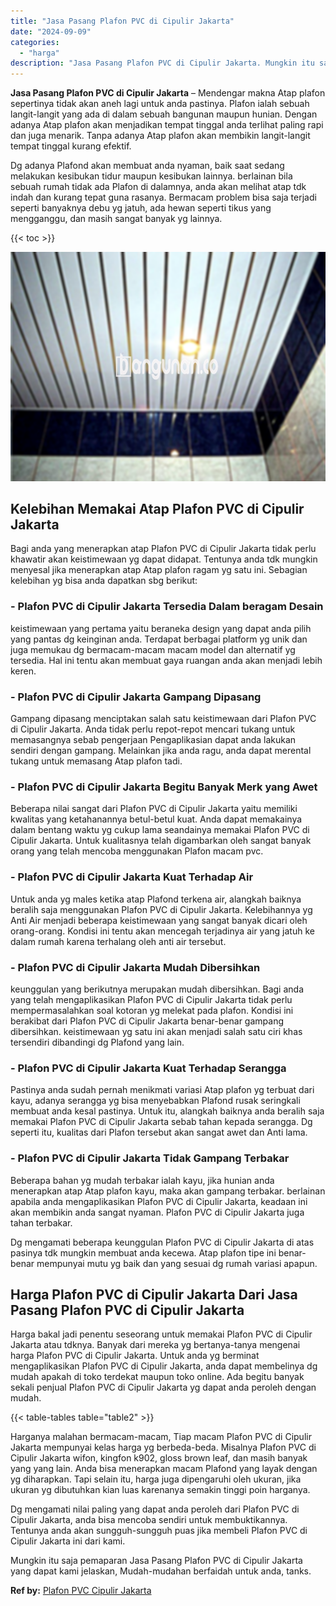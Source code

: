 ```yaml
---
title: "Jasa Pasang Plafon PVC di Cipulir Jakarta"
date: "2024-09-09"
categories: 
  - "harga"
description: "Jasa Pasang Plafon PVC di Cipulir Jakarta. Mungkin itu saja pemaparan Jasa Pasang Plafon PVC di Cipulir Jakarta yang dapat kami jelaskan, Mudah-mudahan berfa..."
---
```


**Jasa Pasang Plafon PVC di Cipulir Jakarta** – Mendengar makna Atap plafon sepertinya tidak akan aneh lagi untuk anda pastinya. Plafon ialah sebuah langit-langit yang ada di dalam sebuah bangunan maupun hunian. Dengan adanya Atap plafon akan menjadikan tempat tinggal anda terlihat paling rapi dan juga menarik. Tanpa adanya Atap plafon akan membikin langit-langit tempat tinggal kurang efektif.

Dg adanya Plafond akan membuat anda nyaman, baik saat sedang melakukan kesibukan tidur maupun kesibukan lainnya. berlainan bila sebuah rumah tidak ada Plafon di dalamnya, anda akan melihat atap tdk indah dan kurang tepat guna rasanya. Bermacam problem bisa saja terjadi seperti banyaknya debu yg jatuh, ada hewan seperti tikus yang mengganggu, dan masih sangat banyak yg lainnya.

{{< toc >}}

![Jasa Pasang Plafon PVC di Cipulir Jakarta](/images/flafond-pvc-murah24.png)

## Kelebihan Memakai Atap Plafon PVC di Cipulir Jakarta

Bagi anda yang menerapkan atap Plafon PVC di Cipulir Jakarta tidak perlu khawatir akan keistimewaan yg dapat didapat. Tentunya anda tdk mungkin menyesal jika menerapkan atap Atap plafon ragam yg satu ini. Sebagian kelebihan yg bisa anda dapatkan sbg berikut:

### \- Plafon PVC di Cipulir Jakarta Tersedia Dalam beragam Desain

keistimewaan yang pertama yaitu beraneka design yang dapat anda pilih yang pantas dg keinginan anda. Terdapat berbagai platform yg unik dan juga memukau dg bermacam-macam macam model dan alternatif yg tersedia. Hal ini tentu akan membuat gaya ruangan anda akan menjadi lebih keren.

### \- Plafon PVC di Cipulir Jakarta Gampang Dipasang

Gampang dipasang menciptakan salah satu keistimewaan dari Plafon PVC di Cipulir Jakarta. Anda tidak perlu repot-repot mencari tukang untuk memasangnya sebab pengerjaan Pengaplikasian dapat anda lakukan sendiri dengan gampang. Melainkan jika anda ragu, anda dapat merental tukang untuk memasang Atap plafon tadi.

### \- Plafon PVC di Cipulir Jakarta Begitu Banyak Merk yang Awet

Beberapa nilai sangat dari Plafon PVC di Cipulir Jakarta yaitu memiliki kwalitas yang ketahanannya betul-betul kuat. Anda dapat memakainya dalam bentang waktu yg cukup lama seandainya memakai Plafon PVC di Cipulir Jakarta. Untuk kualitasnya telah digambarkan oleh sangat banyak orang yang telah mencoba menggunakan Plafon macam pvc.

### \- Plafon PVC di Cipulir Jakarta Kuat Terhadap Air

Untuk anda yg males ketika atap Plafond terkena air, alangkah baiknya beralih saja menggunakan Plafon PVC di Cipulir Jakarta. Kelebihannya yg Anti Air menjadi beberapa keistimewaan yang sangat banyak dicari oleh orang-orang. Kondisi ini tentu akan mencegah terjadinya air yang jatuh ke dalam rumah karena terhalang oleh anti air tersebut.

### \- Plafon PVC di Cipulir Jakarta Mudah Dibersihkan

keunggulan yang berikutnya merupakan mudah dibersihkan. Bagi anda yang telah mengaplikasikan Plafon PVC di Cipulir Jakarta tidak perlu mempermasalahkan soal kotoran yg melekat pada plafon. Kondisi ini berakibat dari Plafon PVC di Cipulir Jakarta benar-benar gampang dibersihkan. keistimewaan yg satu ini akan menjadi salah satu ciri khas tersendiri dibandingi dg Plafond yang lain.

### \- Plafon PVC di Cipulir Jakarta Kuat Terhadap Serangga

Pastinya anda sudah pernah menikmati variasi Atap plafon yg terbuat dari kayu, adanya serangga yg bisa menyebabkan Plafond rusak seringkali membuat anda kesal pastinya. Untuk itu, alangkah baiknya anda beralih saja memakai Plafon PVC di Cipulir Jakarta sebab tahan kepada serangga. Dg seperti itu, kualitas dari Plafon tersebut akan sangat awet dan Anti lama.

### \- Plafon PVC di Cipulir Jakarta Tidak Gampang Terbakar

Beberapa bahan yg mudah terbakar ialah kayu, jika hunian anda menerapkan atap Atap plafon kayu, maka akan gampang terbakar. berlainan apabila anda mengaplikasikan Plafon PVC di Cipulir Jakarta, keadaan ini akan membikin anda sangat nyaman. Plafon PVC di Cipulir Jakarta juga tahan terbakar.

Dg mengamati beberapa keunggulan Plafon PVC di Cipulir Jakarta di atas pasinya tdk mungkin membuat anda kecewa. Atap plafon tipe ini benar-benar mempunyai mutu yg baik dan yang sesuai dg rumah variasi apapun.

## Harga Plafon PVC di Cipulir Jakarta Dari Jasa Pasang Plafon PVC di Cipulir Jakarta

Harga bakal jadi penentu seseorang untuk memakai Plafon PVC di Cipulir Jakarta atau tdknya. Banyak dari mereka yg bertanya-tanya mengenai harga Plafon PVC di Cipulir Jakarta. Untuk anda yg berminat mengaplikasikan Plafon PVC di Cipulir Jakarta, anda dapat membelinya dg mudah apakah di toko terdekat maupun toko online. Ada begitu banyak sekali penjual Plafon PVC di Cipulir Jakarta yg dapat anda peroleh dengan mudah.

{{< table-tables table="table2" >}}

Harganya malahan bermacam-macam, Tiap macam Plafon PVC di Cipulir Jakarta mempunyai kelas harga yg berbeda-beda. Misalnya Plafon PVC di Cipulir Jakarta wifon, kingfon k902, gloss brown leaf, dan masih banyak yang yang lain. Anda bisa menerapkan macam Plafond yang layak dengan yg diharapkan. Tapi selain itu, harga juga dipengaruhi oleh ukuran, jika ukuran yg dibutuhkan kian luas karenanya semakin tinggi poin harganya.

Dg mengamati nilai paling yang dapat anda peroleh dari Plafon PVC di Cipulir Jakarta, anda bisa mencoba sendiri untuk membuktikannya. Tentunya anda akan sungguh-sungguh puas jika membeli Plafon PVC di Cipulir Jakarta ini dari kami.

Mungkin itu saja pemaparan Jasa Pasang Plafon PVC di Cipulir Jakarta yang dapat kami jelaskan, Mudah-mudahan berfaidah untuk anda, tanks.

**Ref by:** [Plafon PVC Cipulir Jakarta](https://id.wikipedia.org/wiki/Plafon)
